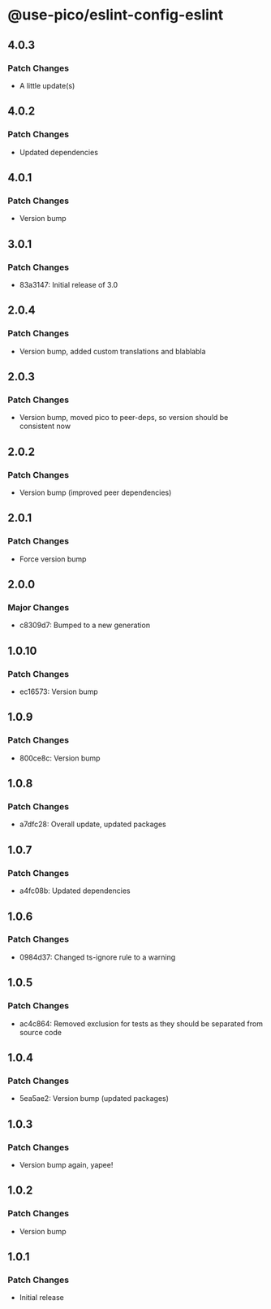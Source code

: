 # @use-pico/eslint-config-eslint

## 4.0.3

### Patch Changes

- A little update(s)

## 4.0.2

### Patch Changes

- Updated dependencies

## 4.0.1

### Patch Changes

- Version bump

## 3.0.1

### Patch Changes

- 83a3147: Initial release of 3.0

## 2.0.4

### Patch Changes

- Version bump, added custom translations and blablabla

## 2.0.3

### Patch Changes

- Version bump, moved pico to peer-deps, so version should be consistent now

## 2.0.2

### Patch Changes

- Version bump (improved peer dependencies)

## 2.0.1

### Patch Changes

- Force version bump

## 2.0.0

### Major Changes

- c8309d7: Bumped to a new generation

## 1.0.10

### Patch Changes

- ec16573: Version bump

## 1.0.9

### Patch Changes

- 800ce8c: Version bump

## 1.0.8

### Patch Changes

- a7dfc28: Overall update, updated packages

## 1.0.7

### Patch Changes

- a4fc08b: Updated dependencies

## 1.0.6

### Patch Changes

- 0984d37: Changed ts-ignore rule to a warning

## 1.0.5

### Patch Changes

- ac4c864: Removed exclusion for tests as they should be separated from source code

## 1.0.4

### Patch Changes

- 5ea5ae2: Version bump (updated packages)

## 1.0.3

### Patch Changes

- Version bump again, yapee!

## 1.0.2

### Patch Changes

- Version bump

## 1.0.1

### Patch Changes

- Initial release
